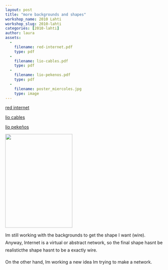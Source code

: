 ```yaml
---
layout: post
title: "more backgrounds and shapes"
workshop_name: 2010 Lahti
workshop_slug: 2010-lahti
categories: [2010-lahti]
author: laura 
assets:
  -
    filename: red-internet.pdf
    type: pdf
  -
    filename: lio-cables.pdf
    type: pdf
  -
    filename: lio-pekenos.pdf
    type: pdf
  -
    filename: poster_miercoles.jpg
    type: image
---
```

<a href="http://workshops.nodebox.net/2010/wp-content/uploads/red-internet.pdf">red internet</a>

<a href="http://workshops.nodebox.net/2010/wp-content/uploads/lio-cables.pdf">lio cables</a>

<a href="http://workshops.nodebox.net/2010/wp-content/uploads/lio-pekeños.pdf">lio pekeños</a>

<a href="http://workshops.nodebox.net/2010/wp-content/uploads/poster_miercoles.jpg"><img class="alignnone size-medium wp-image-629" title="poster_miercoles" src="http://workshops.nodebox.net/2010/wp-content/uploads/poster_miercoles-214x300.jpg" alt="" width="214" height="300" /></a>

Im still working with the backgrounds to get the shape I want (wire). Anyway, Internet is a virtual or abstract network, so the final shape hasnt be realisticthe shape hasnt to be a exactly wire.

On the other hand, Im working a new idea Im trying to make a network.
